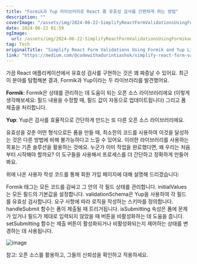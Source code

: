 ```yaml
---
title: "Formik과 Yup 라이브러리로 React 폼 유효성 검사를 간편하게 하는 방법"
description: ""
coverImage: "/assets/img/2024-06-22-SimplifyReactFormValidationsUsingFormikandYupLibraries_0.png"
date: 2024-06-22 01:59
ogImage: 
  url: /assets/img/2024-06-22-SimplifyReactFormValidationsUsingFormikandYupLibraries_0.png
tag: Tech
originalTitle: "Simplify React Form Validations Using Formik and Yup Libraries"
link: "https://medium.com/@codewithadurintiashok/simplify-react-form-validations-using-formik-and-yup-libraries-4f6571fe111f"
---
```



가끔 React 애플리케이션에서 유효성 검사를 구현하는 것은 꽤 짜증날 수 있어요. 최근 이 분야를 탐험해본 결과, Formik과 Yup이라는 두 라이브러리를 발견했어요.

**Formik**: Formik은 상태를 관리하는 데 도움이 되는 오픈 소스 라이브러리에요 (이렇게 생각해보세요: 필드 내용을 수정할 때, 필드 값이 자동으로 업데이트됩니다) 그리고 폼 제출을 처리합니다.

**Yup**: Yup은 검사를 효율적으로 간단하게 만드는 또 다른 오픈 소스 라이브러리에요.

유효성을 갖춘 어떤 형식으로든 폼을 만들 때, 최소한의 코드를 사용하여 이것을 달성하는 것은 다른 방법에 비해 불가능하다고 느낄 수 있어요. 이러한 라이브러리를 사용하는 목표는 기존 솔루션을 활용하는 것에요. 누군가 이미 작업을 완료했다면, 왜 우리는 처음부터 시작해야 할까요? 이 도구들을 사용해서 프로세스를 더 간단하고 정확하게 만들어봐요.

<div class="content-ad"></div>

위에 나온 사용자 작성 코드를 통해 회원 가입 페이지에 대해 설명해 드리겠습니다:

Formik 태그는 모든 코드를 감싸고 그 안의 각 필드 상태를 관리합니다. initialValues는 모든 필드의 기본값을 설정합니다. validationSchema은 Yup을 사용하여 각 필드를 유효성 검사합니다. 요구 사항에 따라 로직을 작성하는 스키마를 정의합니다. handleSubmit 함수는 폼이 제출될 때 트리거됩니다. isSubmitting 속성은 폼에 문제가 있거나 필드가 제대로 입력되지 않았을 때 버튼을 비활성화하는 데 도움을 줍니다. setSubmitting 함수는 제출 버튼이 활성화되거나 비활성화되는지 제어하는 상태를 변경하는 데 사용됩니다.

<div class="content-ad"></div>


![image](/assets/img/2024-06-22-SimplifyReactFormValidationsUsingFormikandYupLibraries_0.png)

참고: 오픈 소스를 활용하고, 그들의 신뢰성을 확인하고 적용하세요.
